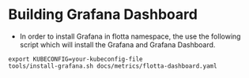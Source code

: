# Building Grafana Dashboard

- In order to install Grafana in flotta namespace, the use the following script which will install the Grafana and Grafana Dashboard.
```
export KUBECONFIG=your-kubeconfig-file
tools/install-grafana.sh docs/metrics/flotta-dashboard.yaml
```